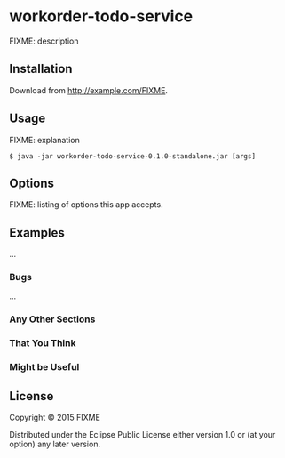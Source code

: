# workorder-todo-service

FIXME: description

## Installation

Download from http://example.com/FIXME.

## Usage

FIXME: explanation

    $ java -jar workorder-todo-service-0.1.0-standalone.jar [args]

## Options

FIXME: listing of options this app accepts.

## Examples

...

### Bugs

...

### Any Other Sections
### That You Think
### Might be Useful

## License

Copyright © 2015 FIXME

Distributed under the Eclipse Public License either version 1.0 or (at
your option) any later version.
